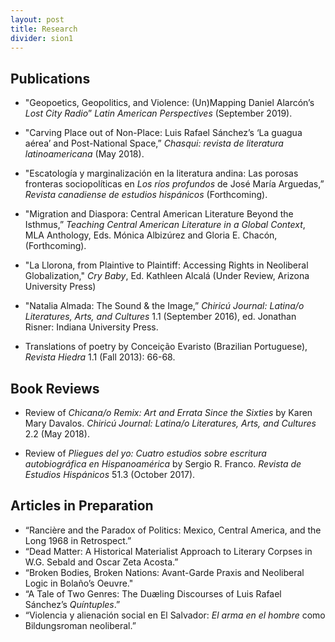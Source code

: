 ```yaml
---
layout: post
title: Research
divider: sion1
---
```


## Publications

* "Geopoetics, Geopolitics, and Violence: (Un)Mapping Daniel Alarcón’s _Lost City Radio_” _Latin American Perspectives_ (September 2019).

* "Carving Place out of Non-Place: Luis Rafael Sánchez’s ‘La guagua aérea’ and Post-National Space,” _Chasqui: revista de literatura latinoamericana_ (May 2018).

* "Escatología y marginalización en la literatura andina: Las porosas fronteras sociopolíticas en _Los ríos profundos_ de José María Arguedas,” _Revista canadiense de estudios hispánicos_ (Forthcoming).

* "Migration and Diaspora: Central American Literature Beyond the Isthmus,” _Teaching Central American Literature in a Global Context_, MLA Anthology, Eds. Mónica Albizúrez and Gloria E. Chacón, (Forthcoming).

* "La Llorona, from Plaintive to Plaintiff: Accessing Rights in Neoliberal Globalization," _Cry Baby_, Ed. Kathleen Alcalá (Under Review, Arizona University Press)

* "Natalia Almada: The Sound & the Image,” _Chiricú Journal: Latina/o Literatures, Arts, and Cultures_ 1.1 (September 2016), ed. Jonathan Risner: Indiana University Press.

* Translations of poetry by Conceição Evaristo (Brazilian Portuguese), _Revista Hiedra_ 1.1 (Fall 2013): 66-68.


## Book Reviews
* Review of _Chicana/o Remix: Art and Errata Since the Sixties_ by Karen Mary Davalos. _Chiricú Journal: Latina/o Literatures, Arts, and Cultures_ 2.2 (May 2018).

* Review of _Pliegues del yo: Cuatro estudios sobre escritura autobiográfica en Hispanoamérica_ by Sergio R. Franco. _Revista de Estudios Hispánicos_ 51.3 (October 2017).


## Articles in Preparation
* “Rancière and the Paradox of Politics: Mexico, Central America, and the Long 1968 in Retrospect.”
* “Dead Matter: A Historical Materialist Approach to Literary Corpses in W.G. Sebald and Oscar Zeta Acosta.”
* “Broken Bodies, Broken Nations: Avant-Garde Praxis and Neoliberal Logic in Bolaño’s Oeuvre."
* “A Tale of Two Genres: The Duæling Discourses of Luis Rafael Sánchez’s _Quíntuples_.”
* “Violencia y alienación social en El Salvador: _El arma en el hombre_ como Bildungsroman neoliberal.”